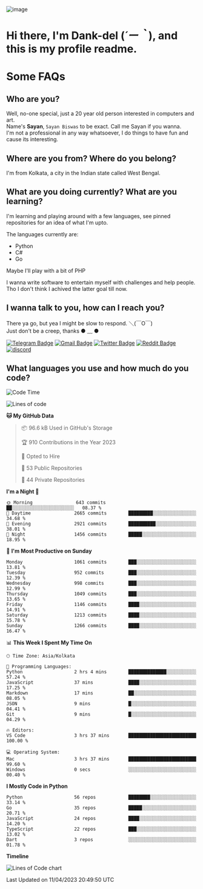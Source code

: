 ![image](https://user-images.githubusercontent.com/63096193/125182844-29f20800-e22f-11eb-8dc9-b0f2d29647bb.png)

# **Hi there, I'm Dank-del (*´ー｀*), and this is my profile readme.**
<!--  [![Profile views](https://gpvc.arturio.dev/dank-del)](https://github.com/dank-del) -->
# Some FAQs

## **Who are you?**

Well, no-one special, just a 20 year old person interested in computers and art. \
Name's **Sayan**, `Sayan Biswas` to be exact. Call me Sayan if you wanna. \
I'm not a professional in any way whatsoever, I do things to have fun and cause its interesting.

## **Where are you from? Where do you belong?**

I'm from Kolkata, a city in the Indian state called West Bengal.

## **What are you doing currently? What are you learning?**

I'm learning and playing around with a few languages, see pinned repositories for an idea of what I'm upto.

The languages currently are:

- Python
- C#
- Go

Maybe I'll play with a bit of PHP

I wanna write software to entertain myself with challenges and help people. \
Tho I don't think I achived the latter goal till now.

<!--## **Eww, I see a weeb profile.**

Can't help it, it's the best way to hide my face on this account
> Why do people hate weebs .-.

## **Cool, what more interests you?**

My interests are quite, weird. They're scattered all over the place. \
I've been fascinated by music and have studied it since the age of 6, I've performed on stage and on air but yeah now I've been away from that. I specialize in key instruments. \
Another thing that interests me is Media Production, aka, working with audio, video and broadcasting media.

> I just like art in general. also feeds the reason of me being obsessed with Japanese drawings (⋟ ﹏ ⋞)-->

## **I wanna talk to you, how can I reach you?**

There ya go, but yea I might be slow to respond. ＼(￣O￣) \
Just don't be a creep, thanks ● ﹏ ●

[![Telegram Badge](https://img.shields.io/badge/-dank_as_fuck-1ca0f1?style=flat-square&logo=telegram&logoColor=white&link=https://t.me/dank_as_fuck)](https://t.me/dank_as_fuck)
[![Gmail Badge](https://img.shields.io/badge/-sayan@asia.com-c14438?style=flat-square&logo=Gmail&logoColor=white&link=mailto:sayan@asia.com)](mailto:sayan@asia.com)
[![Twitter Badge](https://img.shields.io/twitter/follow/TheDankDel?style=social)](https://twitter.com/TheDankDel)
[![Reddit Badge](https://img.shields.io/reddit/user-karma/combined/dank_as_fuck_?style=social)](https://www.reddit.com/user/dank_as_fuck_/)
[![discord](https://discord-md-badge.vercel.app/api/shield/506536929152466945?style=social)](https://discordapp.com/users/506536929152466945)

## **What languages you use and how much do you code?**

<!--START_SECTION:waka-->
![Code Time](http://img.shields.io/badge/Code%20Time-1%2C129%20hrs%2042%20mins-blue)

![Lines of code](https://img.shields.io/badge/From%20Hello%20World%20I%27ve%20Written-4.4%20million%20lines%20of%20code-blue)

**🐱 My GitHub Data** 

> 📦 96.6 kB Used in GitHub's Storage 
 > 
> 🏆 910 Contributions in the Year 2023
 > 
> 💼 Opted to Hire
 > 
> 📜 53 Public Repositories 
 > 
> 🔑 44 Private Repositories 
 > 
**I'm a Night 🦉** 

```text
🌞 Morning                643 commits         ██░░░░░░░░░░░░░░░░░░░░░░░   08.37 % 
🌆 Daytime                2665 commits        █████████░░░░░░░░░░░░░░░░   34.68 % 
🌃 Evening                2921 commits        ██████████░░░░░░░░░░░░░░░   38.01 % 
🌙 Night                  1456 commits        █████░░░░░░░░░░░░░░░░░░░░   18.95 % 
```
📅 **I'm Most Productive on Sunday** 

```text
Monday                   1061 commits        ███░░░░░░░░░░░░░░░░░░░░░░   13.81 % 
Tuesday                  952 commits         ███░░░░░░░░░░░░░░░░░░░░░░   12.39 % 
Wednesday                998 commits         ███░░░░░░░░░░░░░░░░░░░░░░   12.99 % 
Thursday                 1049 commits        ███░░░░░░░░░░░░░░░░░░░░░░   13.65 % 
Friday                   1146 commits        ████░░░░░░░░░░░░░░░░░░░░░   14.91 % 
Saturday                 1213 commits        ████░░░░░░░░░░░░░░░░░░░░░   15.78 % 
Sunday                   1266 commits        ████░░░░░░░░░░░░░░░░░░░░░   16.47 % 
```


📊 **This Week I Spent My Time On** 

```text
🕑︎ Time Zone: Asia/Kolkata

💬 Programming Languages: 
Python                   2 hrs 4 mins        ██████████████░░░░░░░░░░░   57.24 % 
JavaScript               37 mins             ████░░░░░░░░░░░░░░░░░░░░░   17.25 % 
Markdown                 17 mins             ██░░░░░░░░░░░░░░░░░░░░░░░   08.05 % 
JSON                     9 mins              █░░░░░░░░░░░░░░░░░░░░░░░░   04.41 % 
Git                      9 mins              █░░░░░░░░░░░░░░░░░░░░░░░░   04.29 % 

🔥 Editors: 
VS Code                  3 hrs 37 mins       █████████████████████████   100.00 % 

💻 Operating System: 
Mac                      3 hrs 37 mins       █████████████████████████   99.60 % 
Windows                  0 secs              ░░░░░░░░░░░░░░░░░░░░░░░░░   00.40 % 
```

**I Mostly Code in Python** 

```text
Python                   56 repos            ████████░░░░░░░░░░░░░░░░░   33.14 % 
Go                       35 repos            █████░░░░░░░░░░░░░░░░░░░░   20.71 % 
JavaScript               24 repos            ████░░░░░░░░░░░░░░░░░░░░░   14.20 % 
TypeScript               22 repos            ███░░░░░░░░░░░░░░░░░░░░░░   13.02 % 
Dart                     3 repos             ░░░░░░░░░░░░░░░░░░░░░░░░░   01.78 % 
```



**Timeline**

![Lines of Code chart](https://raw.githubusercontent.com/Dank-del/Dank-del/main/assets/bar_graph.png)


 Last Updated on 11/04/2023 20:49:50 UTC
<!--END_SECTION:waka-->

<!--## **Can I stalk your spotify?**

Um sure.

![OwO Spotify](https://spotify-recently-played-readme.vercel.app/api?user=31fdrsslnr7nvq4ytqwtw7c4rxfm&count=5)-->
